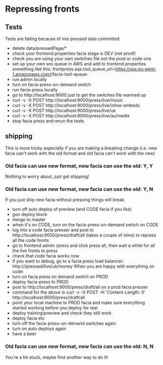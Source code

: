 # Repressing fronts

## Tests
Tests are failing because of mis pressed data committed
* delete data/pressedPage/*
* check your frontend.properties facia stage is DEV (*not* prod!)
* check you are using your own switches file not the prod or code one
* set up your own sns queue in AWS and add to frontend.properties something like this: frontpress.sqs.tool_queue_url=https://sqs.eu-west-1.amazonaws.com/<id-here>/facia-tool-queue-<your name here>
* run admin locally
* turn on facia-press-on-demand switch
* run facia-press locally
* go to http://localhost:9000 just to get the switches file warmed up
* curl -v -X POST http://localhost:9000/press/live/music
* curl -v -X POST http://localhost:9000/press/live/inline-embeds
* curl -v -X POST http://localhost:9000/press/live/uk
* curl -v -X POST http://localhost:9000/press/live/au/media
* stop facia press and rerun the tests

## shipping
This is more tricky especially if you are making a breaking change (i.e. new facia can't work with the old format and old facia can't work with the new)
### Old facia can use new format, new facia can use the old: Y, Y
Nothing to worry about, just get shipping!
### Old facia can use new format, new facia can use the old: Y, N
If you just ship new facia without pressing things will break.
* turn off auto deploy of preview (and CODE facia if you like)
* goo deploy block
* merge to master
* when it's on CODE, turn on the facia-press-on-demand switch on CODE
* log into a code facia presser and post to http://localhost:9000/press/draft/all (takes a couple of mins) to repress all the code fronts
* go to frontend admin /press and click press all, then wait a while for all the live fronts to press
* check that code facia works now
* if you want to debug, go to a facia press load balancer: http://<frontend-faciapre-elb>/pressed/live/uk/money
When you are happy with everything on code:
* turn on facia press on demand switch on PROD
* deploy facia-press to PROD
* post to http://localhost:9000/press/draft/all on a prod facia presser
* command for the above is curl -v -X POST -H 'Content-Length: 0' http://localhost:9000/press/draft/all
* point your local machine to PROD facia and make sure everything started working before you deploy for real
* deploy training/preview and check they still work
* deploy facia etc
* turn off the facia-press-on-demand switches again
* turn on auto deploys again
* have a beer

### Old facia can use new format, new facia can use the old: N, N
You're a bit stuck, maybe find another way to do it!
